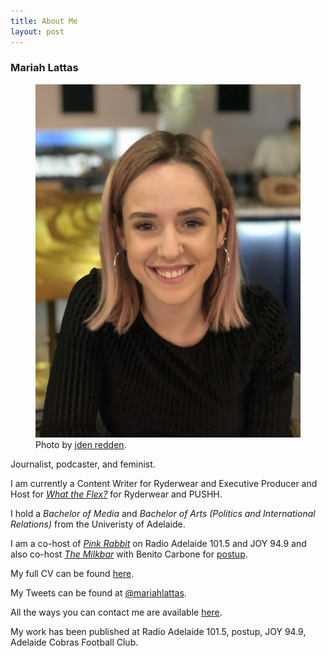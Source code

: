 ```yaml
---
title: About Me
layout: post
---
```


### Mariah Lattas

<figure>
  <img alt="Mariah Lattas" src="/assets/images/about-me.jpg" />
  <figcaption>
      Photo by <a href="https://www.jden.me">jden redden</a>.
  </figcaption>
</figure>

Journalist, podcaster, and feminist.

I am currently a Content Writer for Ryderwear and Executive Producer and Host for *[What the Flex?](https://podcasts.apple.com/au/podcast/what-the-flex/id1501639880)* for Ryderwear and PUSHH.

I hold a *Bachelor of Media* and *Bachelor of Arts (Politics and International Relations)* from the Univeristy of Adelaide.

I am a co-host of *[Pink Rabbit](http://radioadelaide.org.au/program/pink-rabbit/)* on Radio Adelaide 101.5 and JOY 94.9 and also co-host *[The Milkbar](https://podcasts.apple.com/au/podcast/the-milkbar/id1478059008)* with Benito Carbone for [postup](http://postup.com.au).

My full CV can be found [here](/cv.html).

My Tweets can be found at [@mariahlattas](https://twitter.com/mariahlattas).

All the ways you can contact me are available [here](/contact.html).

My work has been published at Radio Adelaide 101.5, postup, JOY 94.9, Adelaide Cobras Football Club.

<!--I will be travelling to the United States in early 2020 to observe the 2020 Presidential Election Primaries. If you would like me to write for you from the field, please get in [touch](mailto:mariahlattas1@gmail.com).-->